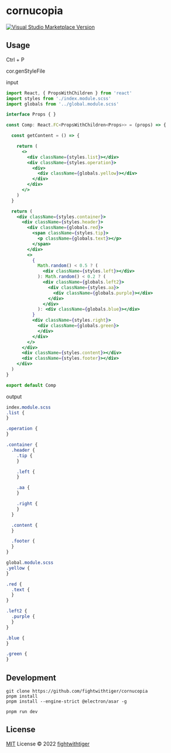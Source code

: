 # cornucopia

<a href="https://marketplace.visualstudio.com/items?itemName=cornucopia" target="__blank"><img src="https://img.shields.io/visual-studio-marketplace/v/cornucopia.svg?color=eee&amp;label=VS%20Code%20Marketplace&logo=visual-studio-code" alt="Visual Studio Marketplace Version" /></a>


## Usage
Ctrl + P

cor.genStyleFile

input
```jsx
import React, { PropsWithChildren } from 'react'
import styles from './index.module.scss'
import globals from '../global.module.scss'

interface Props { }

const Comp: React.FC<PropsWithChildren<Props>> = (props) => {

  const getContent = () => {

    return (
      <>
        <div className={styles.list}></div>
        <div className={styles.operation}>
          <div>
            <div className={globals.yellow}></div>
          </div>
        </div>
      </>
    )
  }

  return (
    <div className={styles.container}>
      <div className={styles.header}>
        <div className={globals.red}>
          <span className={styles.tip}>
            <p className={globals.text}></p>
          </span>
        </div>
        <>
          {
            Math.random() < 0.5 ? (
              <div className={styles.left}></div>
            ): Math.random() < 0.2 ? (
              <div className={globals.left2}>
                <div className={styles.aa}>
                  <div className={globals.purple}></div>
                </div>
              </div>
            ): <div className={globals.blue}></div>
          }
          <div className={styles.right}>
            <div className={globals.green}>
            </div>
          </div>
        </>
      </div>
      <div className={styles.content}></div>
      <div className={styles.footer}></div>
    </div>
  )
}

export default Comp

```

output
```scss
index.module.scss
.list {
}

.operation {
}

.container {
  .header {
    .tip {
    }

    .left {
    }

    .aa {
    }

    .right {
    }
  }

  .content {
  }

  .footer {
  }
} 

global.module.scss
.yellow {
}

.red {
  .text {
  }
}

.left2 {
  .purple {
  }
}

.blue {
}

.green {
} 

```

## Development
```
git clone https://github.com/fightwithtiger/cornucopia
pnpm install
pnpm install --engine-strict @electron/asar -g

pnpm run dev
```

## License

[MIT](./LICENSE) License © 2022 [fightwithtiger](https://github.com/fightwithtiger)
